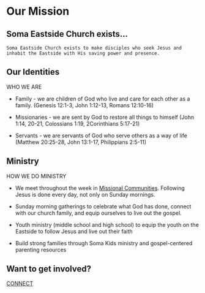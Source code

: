 # Our Mission

## Soma Eastside Church exists...

    Soma Eastside Church exists to make disciples who seek Jesus and inhabit the Eastside with His saving power and presence.

## Our Identities

WHO WE ARE

- Family - we are children of God who live and care for each other as a family. (Genesis 12:1-3, John 1:12-13, Romans 12:10-16)

- Missionaries - we are sent by God to restore all things to himself (John 1:14, 20-21, Colossians 1:19, 2Corinthians 5:17-21)

- Servants - we are servants of God who serve others as a way of life (Matthew 20:25-28, John 13:1-17, Philippians 2:5-11)

## Ministry

HOW WE DO MINISTRY

- We meet throughout the week in [Missional Communities](../ministries/mission_communities.md).  Following Jesus is done every day, not only on Sunday mornings.

- Sunday morning gatherings to celebrate what God has done, connect with our church family, and equip ourselves to live out the gospel.

- Youth ministry (middle school and high school) to equip the youth on the Eastside to follow Jesus and live out their faith

- Build strong families through Soma Kids ministry and gospel-centered parenting resources

## Want to get involved?

[CONNECT](https://somaeastside.churchcenter.com/people/forms/327998)
